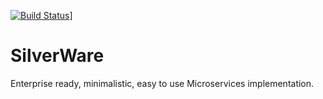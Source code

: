 [![Build Status][Travis badge]][Travis build]]

[Travis badge]: https://travis-ci.org/px3/SilverWare.svg?branch=devel
[Travis build]: https://travis-ci.org/px3/SilverWare

# SilverWare
Enterprise ready, minimalistic, easy to use Microservices implementation.
